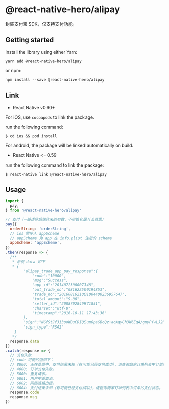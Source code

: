 # @react-native-hero/alipay

封装支付宝 SDK，仅支持支付功能。

## Getting started

Install the library using either Yarn:

```
yarn add @react-native-hero/alipay
```

or npm:

```
npm install --save @react-native-hero/alipay
```

## Link

- React Native v0.60+

For iOS, use `cocoapods` to link the package.

run the following command:

```
$ cd ios && pod install
```

For android, the package will be linked automatically on build.

- React Native <= 0.59

run the following command to link the package:

```
$ react-native link @react-native-hero/alipay
```

## Usage

```js
import {
  pay,
} from '@react-native-hero/alipay'

// 支付（一般透传后端传来的参数，不用管它是什么意思）
pay({
  orderString: 'orderString',
  // ios 需传入 appScheme
  // appScheme 为 app 在 info.plist 注册的 scheme
  appScheme: 'appScheme',
})
.then(response => {
  /**
   * 示例 data 如下
   * {
        "alipay_trade_app_pay_response":{
            "code":"10000",
            "msg":"Success",
            "app_id":"2014072300007148",
            "out_trade_no":"081622560194853",
            "trade_no":"2016081621001004400236957647",
            "total_amount":"9.00",
            "seller_id":"2088702849871851",
            "charset":"utf-8",
            "timestamp":"2016-10-11 17:43:36"
        },
        "sign":"NGfStJf3i3ooWBuCDIQSumOpaGBcQz+aoAqyGh3W6EqA/gmyPYwLJ2REFijY9XPTApI9YglZyMw+ZMhd3kb0mh4RAXMrb6mekX4Zu8Nf6geOwIa9kLOnw0IMCjxi4abDIfXhxrXyj********",
        "sign_type":"RSA2"
    }
   */
  response.data
})
.catch(response => {
  // 支付失败
  // code 可能的值如下：
  // 8000: 正在处理中，支付结果未知（有可能已经支付成功），请查询商家订单列表中订单的支付状态。
  // 4000: 订单支付失败。
  // 5000: 重复请求。
  // 6001: 用户中途取消。
  // 6002: 网络连接出错。
  // 6004: 支付结果未知（有可能已经支付成功），请查询商家订单列表中订单的支付状态。
  response.code
  response.msg
})
```
